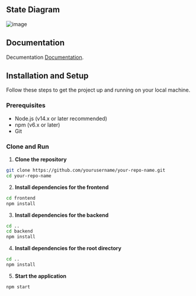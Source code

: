 ## State Diagram

![image](https://github.com/user-attachments/assets/ffa88163-0419-431d-bc69-4c1dec15f727)


## Documentation

Decumentation [Documentation](https://docs.google.com/document/d/17KfwKTam2xfZxg5DyI1GBWuqjAGT75xGyDxtBdnJztI/edit?usp=sharing).

## Installation and Setup

Follow these steps to get the project up and running on your local machine.

### Prerequisites

- Node.js (v14.x or later recommended)
- npm (v6.x or later)
- Git

### Clone and Run

1. **Clone the repository**

```bash
git clone https://github.com/yourusername/your-repo-name.git
cd your-repo-name
```

2. **Install dependencies for the frontend**
```bash
cd frontend
npm install
```

3. **Install dependencies for the backend**
```bash
cd ..
cd backend
npm install
```

4. **Install dependencies for the root directory**
```bash
cd ..
npm install
```

5. **Start the application**
```bash
npm start
```



